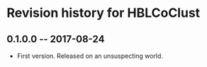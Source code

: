 # Revision history for HBLCoClust

## 0.1.0.0  -- 2017-08-24

* First version. Released on an unsuspecting world.
